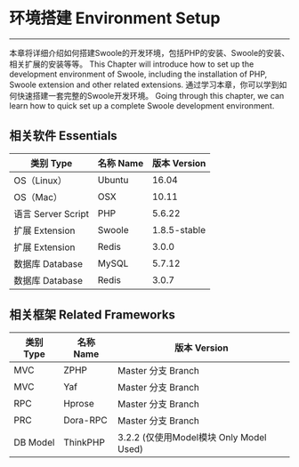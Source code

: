 # 环境搭建 Environment Setup

---

本章将详细介绍如何搭建Swoole的开发环境，包括PHP的安装、Swoole的安装、相关扩展的安装等等。
This Chapter will introduce how to set up the development environment of Swoole, including the installation of PHP, Swoole extension and other related extensions.
通过学习本章，你可以学到如何快速搭建一套完整的Swoole开发环境。
Going through this chapter, we can learn how to quick set up a complete Swoole development environment.

## 相关软件 Essentials

| 类别 Type | 名称 Name | 版本 Version |
| --- | --- | --- |
| OS（Linux） | Ubuntu | 16.04 |
| OS（Mac） | OSX | 10.11 |
| 语言 Server Script | PHP | 5.6.22 |
| 扩展 Extension | Swoole | 1.8.5-stable |
| 扩展 Extension | Redis | 3.0.0 |
| 数据库 Database | MySQL | 5.7.12 |
| 数据库 Database | Redis | 3.0.7 |

## 相关框架 Related Frameworks
| 类别 Type | 名称 Name | 版本 Version |
| --- | --- | --- |
| MVC | ZPHP | Master 分支 Branch |
| MVC | Yaf | Master 分支 Branch |
| RPC | Hprose | Master 分支 Branch |
| PRC | Dora-RPC | Master 分支 Branch |
| DB Model | ThinkPHP | 3.2.2 (仅使用Model模块 Only Model Used) |

